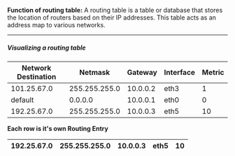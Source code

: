 **Function of routing table:** A routing table is a table or database that stores the location of routers based on their IP addresses. This table acts as an address map to various networks.

***
##### Visualizing a routing table

| Network Destination | Netmask       | Gateway  | Interface | Metric |
| ------------------- | ------------- | -------- | --------- | ------ |
| 101.25.67.0         | 255.255.255.0 | 10.0.0.2 | eth3      | 1      |
| default             | 0.0.0.0       | 10.0.0.1 | eth0      | 0      |
| 192.25.67.0         | 255.255.255.0 | 10.0.0.3 | eth5      | 10     |

**Each row is it's own Routing Entry**

| 192.25.67.0 | 255.255.255.0 | 10.0.0.3 | eth5 | 10  |
| ----------- | ------------- | -------- | ---- | --- |
